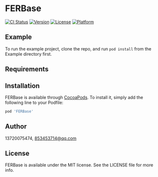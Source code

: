 # FERBase

[![CI Status](https://img.shields.io/travis/13720075474/FERBase.svg?style=flat)](https://travis-ci.org/13720075474/FERBase)
[![Version](https://img.shields.io/cocoapods/v/FERBase.svg?style=flat)](https://cocoapods.org/pods/FERBase)
[![License](https://img.shields.io/cocoapods/l/FERBase.svg?style=flat)](https://cocoapods.org/pods/FERBase)
[![Platform](https://img.shields.io/cocoapods/p/FERBase.svg?style=flat)](https://cocoapods.org/pods/FERBase)

## Example

To run the example project, clone the repo, and run `pod install` from the Example directory first.

## Requirements

## Installation

FERBase is available through [CocoaPods](https://cocoapods.org). To install
it, simply add the following line to your Podfile:

```ruby
pod 'FERBase'
```

## Author

13720075474, 853453714@qq.com

## License

FERBase is available under the MIT license. See the LICENSE file for more info.
